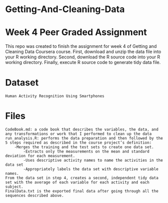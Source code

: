 # Getting-And-Cleaning-Data
# Week 4 Peer Graded Assignment 
This repo was created to finish the assignment for week 4 of Getting and Cleaning Data Coursera course.
	First, download and unzip the data file into your R working directory.
  	Second, download the R source code into your R working directory.
  	Finally, execute R source code to generate tidy data file.

# Dataset
	Human Activity Recognition Using Smartphones

# Files
	CodeBook.md: a code book that describes the variables, the data, and any transformations or work that I performed to clean up the data
	run_analysis.R: performs the data preparation and then followed by the 5 steps required as described in the course project’s definition:
		-Merges the training and the test sets to create one data set.
    		-Extracts only the measurements on the mean and standard deviation for each measurement.
    		-Uses descriptive activity names to name the activities in the data set
    		-Appropriately labels the data set with descriptive variable names.
  	From the data set in step 4, creates a second, independent tidy data set with the average of each variable for each activity and each subject.
  	FinalData.txt is the exported final data after going through all the sequences described above.
